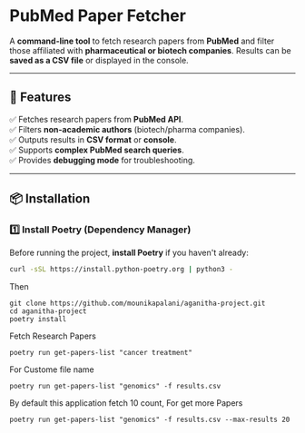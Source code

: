 # **PubMed Paper Fetcher**
A **command-line tool** to fetch research papers from **PubMed** and filter those affiliated with **pharmaceutical or biotech companies**. Results can be **saved as a CSV file** or displayed in the console.

---

## **🚀 Features**
✅ Fetches research papers from **PubMed API**.  
✅ Filters **non-academic authors** (biotech/pharma companies).  
✅ Outputs results in **CSV format** or **console**.  
✅ Supports **complex PubMed search queries**.  
✅ Provides **debugging mode** for troubleshooting.

---

## **📦 Installation**
### **1️⃣ Install Poetry (Dependency Manager)**
Before running the project, **install Poetry** if you haven't already:

```sh
curl -sSL https://install.python-poetry.org | python3 -
```
Then
```
git clone https://github.com/mounikapalani/aganitha-project.git
cd aganitha-project
poetry install
```
Fetch Research Papers 
```
poetry run get-papers-list "cancer treatment"
```
For Custome file name
```
poetry run get-papers-list "genomics" -f results.csv
```
By default this application fetch 10 count, For get more Papers
```
poetry run get-papers-list "genomics" -f results.csv --max-results 20
```
